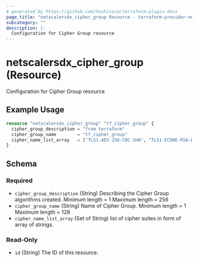```yaml
---
# generated by https://github.com/hashicorp/terraform-plugin-docs
page_title: "netscalersdx_cipher_group Resource - terraform-provider-netscalersdx"
subcategory: ""
description: |-
  Configuration for Cipher Group resource
---
```


# netscalersdx_cipher_group (Resource)

Configuration for Cipher Group resource

## Example Usage

```terraform
resource "netscalersdx_cipher_group" "tf_cipher_group" {
  cipher_group_description = "from terraform"
  cipher_group_name        = "tf_cipher_group"
  cipher_name_list_array   = ["TLS1-AES-256-CBC-SHA", "TLS1-ECDHE-RSA-DES-CBC3-SHA"]
}
```

<!-- schema generated by tfplugindocs -->
## Schema

### Required

- `cipher_group_description` (String) Describing the Cipher Group algorithms created. Minimum length =  1 Maximum length =  256
- `cipher_group_name` (String) Name of Cipher Group. Minimum length =  1 Maximum length =  128
- `cipher_name_list_array` (Set of String) list of cipher suites in form of array of strings.

### Read-Only

- `id` (String) The ID of this resource.
